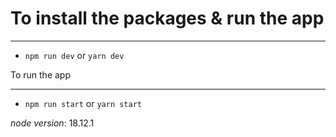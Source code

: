 # To install the packages & run the app

---

- `npm run dev` or `yarn dev`

To run the app

---

- `npm run start` or `yarn start`

*node version*: 18.12.1
